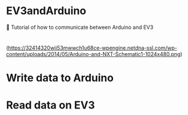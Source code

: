 # EV3andArduino
  💬 Tutorial of how to communicate between Arduino and EV3
  
# 
 (https://32414320wji53mwwch1u68ce-wpengine.netdna-ssl.com/wp-content/uploads/2014/05/Arduino-and-NXT-Schematic1-1024x480.png)
  
# 
  
# Write data to Arduino

# Read data on EV3
